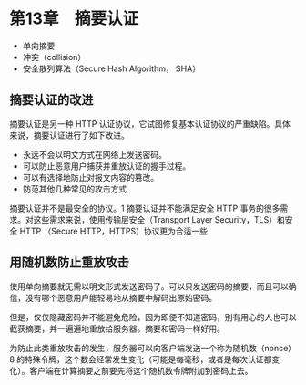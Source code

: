 # 第13章　摘要认证

- 单向摘要
- 冲突（collision）
- 安全散列算法（Secure Hash Algorithm， SHA）

## 摘要认证的改进

摘要认证是另一种 HTTP 认证协议，它试图修复基本认证协议的严重缺陷。具体来说，摘要认证进行了如下改进。

- 永远不会以明文方式在网络上发送密码。
- 可以防止恶意用户捕获并重放认证的握手过程。
- 可以有选择地防止对报文内容的篡改。
- 防范其他几种常见的攻击方式

摘要认证并不是最安全的协议。1 摘要认证并不能满足安全 HTTP 事务的很多需求。对这些需求来说，使用传输层安全（Transport Layer Security，TLS）和安全 HTTP （Secure HTTP，HTTPS）协议更为合适一些


## 用随机数防止重放攻击

使用单向摘要就无需以明文形式发送密码了。可以只发送密码的摘要，而且可以确信，没有哪个恶意用户能轻易地从摘要中解码出原始密码。

但是，仅仅隐藏密码并不能避免危险，因为即便不知道密码，别有用心的人也可以截获摘要，并一遍遍地重放给服务器。摘要和密码一样好用。

为防止此类重放攻击的发生，服务器可以向客户端发送一个称为随机数（nonce）8 的特殊令牌，这个数会经常发生变化（可能是每毫秒，或者是每次认证都变化）。客户端在计算摘要之前要先将这个随机数令牌附加到密码上去。